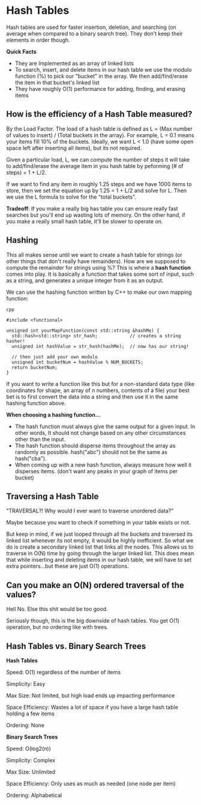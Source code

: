 # Hash Tables

Hash tables are used for faster insertion, deletion, and searching (on average when compared to a binary search tree). They don't keep their elements in order though.

**Quick Facts**
- They are Implemented as an array of linked lists
- To search, insert, and delete items in our hash table we use the modulo function (%) to pick our "bucket" in the array. We then add/find/erase the item in that bucket's linked list
- They have roughly O(1) performance for adding, finding, and erasing items

## How is the efficiency of a Hash Table measured?

By the Load Factor. The load of a hash table is defined as L = (Max number of values to insert) / (Total buckets in the array). 
For example, L = 0.1 means your items fill 10% of the buckets. Ideally, we want L < 1.0 (have some open space left after inserting all items), but its not required.

Given a particular load, L, we can compute the number of steps it will take to add/find/erase the average item in you hash table by peforming (# of steps) = 1 + L/2.

If we want to find any item in roughly 1.25 steps and we have 1000 items to store, then we set the equation up by 1.25 = 1 + L/2 and solve for L. 
Then we use the L formula to solve for the "total buckets".

**Tradeoff**: If you make a really big has table you can ensure really fast searches but you'll end up wasting lots of memory. 
On the other hand, if you make a really small hash table, it'll be slower to operate on.

## Hashing

This all makes sense until we want to create a hash table for strings (or other things that don't really have remainders). 
How are we supposed to compute the remainder for strings using %? This is where a **hash function** comes into play. It is basically a function that takes some sort of input, such as a string,
and generates a unique integer from it as an output.

We can use the hashing function written by C++ to make our own mapping function:

```
cpp

#include <functional>

unsigned int yourMapFunction(const std::string &hashMe) {
  std::hash<std::string> str_hash;            // creates a string hasher!
  unsigned int hashValue = str_hash(hashMe);  // now has our string!

  // then just add your own modulo
  unsigned int bucketNum = hashValue % NUM_BUCKETS;
  return bucketNum;
}

```

If you want to write a function like this but for a non-standard data type (like coordinates for shape, an array of n numbers, contents of a file) your best bet is to 
first convert the data into a string and then use it in the same hashing function above.

**When choosing a hashing function...**

- The hash function must always give the same output for a given input. In other words, It should not change based on any other circumstances other than the input.
- The hash function should disperse items throughout the array as randomly as possible. hash("abc") should not be the same as hash("cba").
- When coming up with a new hash function, always measure how well it disperses items. (don't want any peaks in your graph of items per bucket)

## Traversing a Hash Table

"TRAVERSAL?! Why would I ever want to traverse unordered data?" 

Maybe because you want to check if something in your table exists or not.

But keep in mind, if we just looped through all the buckets and traversed its linked list whenever its not empty, it would be highly inefficient. So what we do is create a secondary linked list that
links all the nodes. This allows us to traverse in O(N) time by going through the larger linked list. This does mean that while inserting and deleting items in our hash table, we will
have to set extra pointers...but these are just O(1) operations.

## Can you make an O(N) ordered traversal of the values?
Hell No. Else this shit would be too good. 

Seriously though, this is the big downside of hash tables. You get O(1) operation, but no ordering like with trees.

## Hash Tables vs. Binary Search Trees

**Hash Tables**

Speed: O(1) regardless of the number of items

Simplicity: Easy

Max Size: Not limited, but high load ends up impacting performance

Space Efficiency: Wastes a lot of space if you have a large hash table holding a few items

Ordering: None

**Binary Search Trees**

Speed: O(log2(n))

Simplicity: Complex

Max Size: Unlimited

Space Efficiency: Only uses as much as needed (one node per item)

Ordering: Alphabetical


